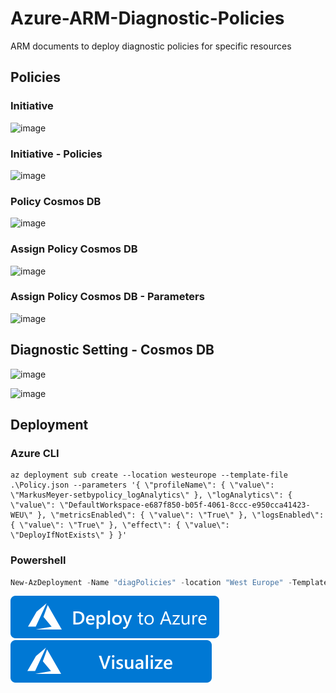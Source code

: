 # Azure-ARM-Diagnostic-Policies
ARM documents to deploy diagnostic policies for specific resources

## Policies

### Initiative
![image](https://user-images.githubusercontent.com/8818198/92326806-257c2200-f055-11ea-8482-ae7638d343f6.png)

### Initiative - Policies
![image](https://user-images.githubusercontent.com/8818198/92326814-32007a80-f055-11ea-8412-64fc345f06f9.png)

### Policy Cosmos DB
![image](https://user-images.githubusercontent.com/8818198/92326826-3fb60000-f055-11ea-9491-1cc74aa673a1.png)

### Assign Policy Cosmos DB

![image](https://user-images.githubusercontent.com/8818198/92326840-58261a80-f055-11ea-9cf1-b8a6b8458953.png)
### Assign Policy Cosmos DB - Parameters
![image](https://user-images.githubusercontent.com/8818198/92326844-5fe5bf00-f055-11ea-8108-ea38d6240318.png)


## Diagnostic Setting - Cosmos DB

![image](https://user-images.githubusercontent.com/8818198/92326777-f5348380-f054-11ea-82fd-9e02d62e7da9.png)

![image](https://user-images.githubusercontent.com/8818198/92326764-dcc46900-f054-11ea-9373-2f13bfb14b70.png)



## Deployment

### Azure CLI

```azurecli-interactive
az deployment sub create --location westeurope --template-file .\Policy.json --parameters '{ \"profileName\": { \"value\": \"MarkusMeyer-setbypolicy_logAnalytics\" }, \"logAnalytics\": { \"value\": \"DefaultWorkspace-e687f850-b05f-4061-8ccc-e950cca41423-WEU\" }, \"metricsEnabled\": { \"value\": \"True\" }, \"logsEnabled\": { \"value\": \"True\" }, \"effect\": { \"value\": \"DeployIfNotExists\" } }'
```

### Powershell

```powershell
New-AzDeployment -Name "diagPolicies" -location "West Europe" -TemplateFile .\Policy.json  -verbose -TemplateParameterFile .\Policy.parameters.json
```

[![Deploy To Azure](https://raw.githubusercontent.com/Azure/azure-quickstart-templates/master/1-CONTRIBUTION-GUIDE/images/deploytoazure.svg?sanitize=true)](https://portal.azure.com/#create/Microsoft.Template/uri/https%3A%2F%2Fraw.githubusercontent.com%2FMarkusMeyer13%2FAzure-ARM-Diagnostic-Policies%2Fmaster%2FPolicy.json)  [![Visualize](https://raw.githubusercontent.com/Azure/azure-quickstart-templates/master/1-CONTRIBUTION-GUIDE/images/visualizebutton.svg?sanitize=true)](http://armviz.io/#/?load=https%3A%2F%2raw.githubusercontent.com%2FMarkusMeyer13%2FAzure-ARM-Diagnostic-Policies%2Fmaster%2FPolicy.json)
